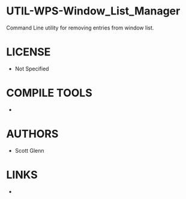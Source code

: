 UTIL-WPS-Window_List_Manager
============================

Command Line utility for removing entries from window list.

LICENSE
===============
* Not Specified

COMPILE TOOLS
===============
* 

AUTHORS
===============
* Scott Glenn

LINKS
===============
* 
